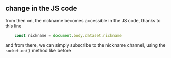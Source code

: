 ## change in the JS code

from then on, the nickname becomes accessible in the JS code, thanks to this
line

```javascript
    const nickname = document.body.dataset.nickname
```

and from there, we can simply subscribe to the nickname channel, using the
`socket.on()` method like before
